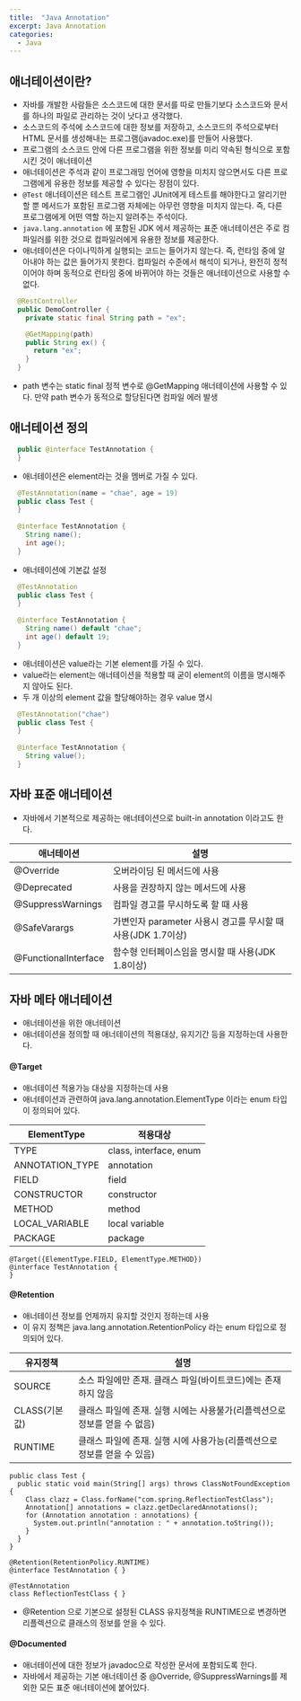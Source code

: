```yaml
---
title:  "Java Annotation"
excerpt: Java Annotation
categories:
  - Java
---
```


## 애너테이션이란?
- 자바를 개발한 사람들은 소스코드에 대한 문서를 따로 만들기보다 소스코드와 문서를 하나의 파일로 관리하는 것이 낫다고 생각했다.
- 소스코드의 주석에 소스코드에 대한 정보를 저장하고, 소스코드의 주석으로부터 HTML 문서를 생성해내는 프로그램(javadoc.exe)를 만들어 사용했다.
- 프로그램의 소스코드 안에 다른 프로그램을 위한 정보를 미리 약속된 형식으로 포함시킨 것이 애너테이션
- 애너테이션은 주석과 같이 프로그래밍 언어에 영향을 미치지 않으면서도 다른 프로그램에게 유용한 정보를 제공할 수 있다는 장점이 있다.
-   ```@Test```  애너테이션은 테스트 프로그램인 JUnit에게 테스트를 해야한다고 알리기만 할 뿐 메서드가 포함된 프로그램 자체에는 아무런 영향을 미치지 않는다. 즉, 다른 프로그램에게 어떤 역할 하는지 알려주는 주석이다.
-   ```java.lang.annotation```  에 포함된 JDK 에서 제공하는 표준 애너테이션은 주로 컴파일러를 위한 것으로 컴파일러에게 유용한 정보를 제공한다.
- 애너테이션은 다이나믹하게 실행되는 코드는 들어가지 않는다. 즉, 런타임 중에 알아내야 하는 값은 들어가지 못한다. 컴파일러 수준에서 해석이 되거나, 완전히 정적이어야 하며 동적으로 런타임 중에 바뀌어야 하는 것들은 애너테이션으로 사용할 수 없다.


  
```java
  @RestController
  public DemoController {
    private static final String path = "ex";

    @GetMapping(path)
    public String ex() {
      return "ex";
    }
  }

```  

- path 변수는 static final 정적 변수로 @GetMapping 애너테이션에 사용할 수 있다. 만약 path 변수가 동적으로 할당된다면 컴파일 에러 발생


## 애너테이션 정의
  
```java
  public @interface TestAnnotation {
  }
```  

- 애너테이션은 element라는 것을 멤버로 가질 수 있다.

  
```java
  @TestAnnotation(name = "chae", age = 19)
  public class Test {
  }
  
  @interface TestAnnotation {
    String name();
    int age();
  }
```  

- 애너테이션에 기본값 설정

  
```java
  @TestAnnotation
  public class Test {
  }
  
  @interface TestAnnotation {
    String name() default "chae";
    int age() default 19;
  }
```  

- 애너테이션은 value라는 기본 element를 가질 수 있다.
- value라는 element는 애너테이션을 적용할 때 굳이 element의 이름을 명시해주지 않아도 된다.
- 두 개 이상의 element 값을 할당해야하는 경우 value 명시
  
```java
  @TestAnnotation("chae")
  public class Test {
  }
  
  @interface TestAnnotation {
    String value();
  }
```  

## 자바 표준 애너테이션
- 자바에서 기본적으로 제공하는 애너테이션으로 built-in annotation 이라고도 한다.

애너테이션 | 설명
---- | ----
@Override | 오버라이딩 된 메서드에 사용
@Deprecated | 사용을 권장하지 않는 메서드에 사용
@SuppressWarnings | 컴파일 경고를 무시하도록 할 때 사용
@SafeVarargs | 가변인자 parameter 사용시 경고를 무시할 때 사용(JDK 1.7이상)
@FunctionalInterface | 함수형 인터페이스임을 명시할 때 사용(JDK 1.8이상)

## 자바 메타 애너테이션
- 애너테이션을 위한 애너테이션
- 애너테이션을 정의할 때 애너테이션의 적용대상, 유지기간 등을 지정하는데 사용한다.

#### @Target
- 애너테이션 적용가능 대상을 지정하는데 사용
- 애너테이션과 관련하여 java.lang.annotation.ElementType 이라는 enum 타입이 정의되어 있다.


ElementType | 적용대상
---- | ----
TYPE | class, interface, enum
ANNOTATION_TYPE | annotation
FIELD | field
CONSTRUCTOR | constructor
METHOD | method
LOCAL_VARIABLE | local variable
PACKAGE | package

  
```
@Target({ElementType.FIELD, ElementType.METHOD})
@interface TestAnnotation {
}

```  

#### @Retention
- 애너테이션 정보를 언제까지 유지할 것인지 정하는데 사용
- 이 유지 정책은 java.lang.annotation.RetentionPolicy 라는 enum 타입으로 정의되어 있다.


유지정책 | 설명
---- | ----
SOURCE | 소스 파일에만 존재. 클래스 파일(바이트코드)에는 존재하지 않음
CLASS(기본값) | 클래스 파일에 존재. 실행 시에는 사용불가(리플렉션으로 정보를 얻을 수 없음)
RUNTIME | 클래스 파일에 존재. 실행 시에 사용가능(리플렉션으로 정보를 얻을 수 있음)

  
```
public class Test {
  public static void main(String[] args) throws ClassNotFoundException {
    Class clazz = Class.forName("com.spring.ReflectionTestClass");
    Annotation[] annotations = clazz.getDeclaredAnnotations();
    for (Annotation annotation : annotations) {
      System.out.println("annotation : " + annotation.toString());
    }
  }
}

@Retention(RetentionPolicy.RUNTIME)
@interface TestAnnotation { }

@TestAnnotation
class ReflectionTestClass { }

```  

- @Retention 으로 기본으로 설정된 CLASS 유지정책을 RUNTIME으로 변경하면 리플렉션으로 클래스의 정보를 얻을 수 있다.


#### @Documented
- 애너테이션에 대한 정보가 javadoc으로 작성한 문서에 포함되도록 한다.
- 자바에서 제공하는 기본 애너테이션 중 @Override, @SuppressWarnings를 제외한 모든 표준 애너테이션에 붙어있다.

